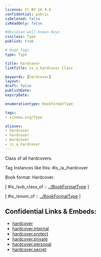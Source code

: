 ```yaml
---
license: CC BY-SA 4.0
confidential: public
isDeleted: false
isReadOnly: false

#Obsidian well-known Keys
cssclass: Type
publish: true

# Hugo Tags
type: Type

title: hardcover
linkTitle: is_a_hardcover Class

keywords: [hardcover]
layout: 
draft: false
publishDate:
expiryDate: 

enumerationtype: BookFormatType

tags:
- schema.org/Type

aliases:
- hardcover
- hardcover
- Hardcover
- is_a_hardcover
---
```


Class of all hardcovers.

Tag Instances like this: 
#is_/a_/hardcover

Book format: Hardcover.

[ #is_/sub_class_of :: [../BookFormatType](../BookFormatType) ]

[ #is_/enum_of :: [../BookFormatType](../BookFormatType) ]



## Confidential Links & Embeds: 
- [hardcover](../../../../../../../_public/schema.org/Type/is_a_/intangible/enumeration/book_format_type/hardcover.md) 
- [hardcover.internal](../../../../../../../_internal/schema.org/Type/is_a_/intangible/enumeration/book_format_type/hardcover.internal.md) 
- [hardcover.protect](../../../../../../../_protect/schema.org/Type/is_a_/intangible/enumeration/book_format_type/hardcover.protect.md) 
- [hardcover.private](../../../../../../../_private/schema.org/Type/is_a_/intangible/enumeration/book_format_type/hardcover.private.md) 
- [hardcover.personal](../../../../../../../_personal/schema.org/Type/is_a_/intangible/enumeration/book_format_type/hardcover.personal.md) 
- [hardcover.secret](../../../../../../../_secret/schema.org/Type/is_a_/intangible/enumeration/book_format_type/hardcover.secret.md) 
